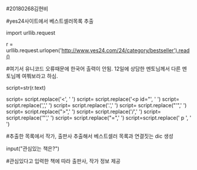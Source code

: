 #20180268김현비

#yes24사이트에서 베스트셀러목록 추출

import urllib.request

r = urllib.request.urlopen('http://www.yes24.com/24/category/bestseller').read()


#여기서 유니코드 오류때문에 한국어 출력이 안됨. 12일에 상담한 멘토님께서 다른 멘토님께 여쭤보라고 하심.

script=str(r.text)

script= script.replace('<', ' ') 
script= script.replace('<p id="', ' ') 
script= script.replace(',',' ') 
script= script.replace('.',' ') 
script= script.replace("'",' ') 
script= script.replace(">",' ') 
script= script.replace('/',' ') 
script= script.replace('"',' ')
script= script.replace("=",' ') 
script=script.replace(' p ', ' ')




#추출한 목록에서 작가, 출판사 추출해서 베스트셀러 목록과 연결짓는 dic 생성


input("관심있는 책은?")

#관심있다고 입력한 책에 따라 출판사, 작가 정보 제공
